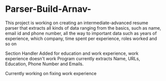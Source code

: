 # Parser-Build-Arnav-

This project is working on creating an intermediate-advanced resume parser that extracts all kinds of data
ranging from the basics, such as name, email id and phone number, all the way to important data such as years of experience, which company, time spent per experience, roles worked and so on

Section Handler Added for education and work experience, work experience doesn't work
Program currently extracts Name, URLs, Education, Phone Number and Emails. 

Currently working on fixing work experience